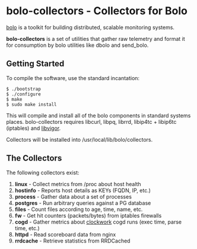 bolo-collectors - Collectors for Bolo
=====================================

[bolo][bolo] is a toolkit for building distributed, scalable
monitoring systems.

**bolo-collectors** is a set of utilities that gather raw
telemetry and format it for consumption by bolo utilities like
dbolo and send_bolo.

Getting Started
---------------

To compile the software, use the standard incantation:

    $ ./bootstrap
    $ ./configure
    $ make
    $ sudo make install

This will compile and install all of the bolo components in
standard systems places.  bolo-collectors requires libcurl, libpq,
librrd, libip4tc + libip6tc (iptables) and [libvigor][libvigor].

Collectors will be installed into /usr/local/lib/bolo/collectors.

The Collectors
--------------

The following collectors exist:

  1. **linux**    - Collect metrics from /proc about host health
  2. **hostinfo** - Reports host details as KEYs (FQDN, IP, etc.)
  3. **process**  - Gather data about a set of processes
  4. **postgres** - Run arbitrary queries against a PG database
  5. **files**    - Count files according to age, time, name, etc.
  6. **fw**       - Get hit counters (packets/bytes) from iptables
                    firewalls
  7. **cogd**     - Gather metrics about [clockwork][clockwork]
                    cogd runs (exec time, parse time, etc.)
  7. **httpd**    - Read scoreboard data from nginx
  8. **rrdcache** - Retrieve statistics from RRDCached


[libvigor]:   https://github.com/filefrog/libvigor
[bolo]:       https://github.com/filefrog/bolo
[clockwork]:  https://github.com/filefrog/clockwork
